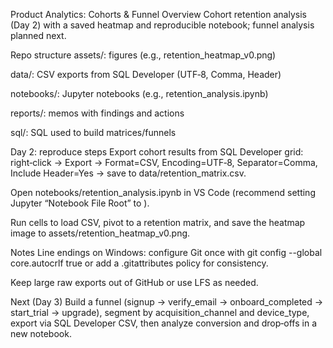 ﻿
Product Analytics: Cohorts & Funnel
Overview
Cohort retention analysis (Day 2) with a saved heatmap and reproducible notebook; funnel analysis planned next.

Repo structure
assets/: figures (e.g., retention_heatmap_v0.png)

data/: CSV exports from SQL Developer (UTF‑8, Comma, Header)

notebooks/: Jupyter notebooks (e.g., retention_analysis.ipynb)

reports/: memos with findings and actions

sql/: SQL used to build matrices/funnels

Day 2: reproduce steps
Export cohort results from SQL Developer grid: right‑click → Export → Format=CSV, Encoding=UTF‑8, Separator=Comma, Include Header=Yes → save to data/retention_matrix.csv.

Open notebooks/retention_analysis.ipynb in VS Code (recommend setting Jupyter “Notebook File Root” to ).

Run cells to load CSV, pivot to a retention matrix, and save the heatmap image to assets/retention_heatmap_v0.png.

Notes
Line endings on Windows: configure Git once with git config --global core.autocrlf true or add a .gitattributes policy for consistency.

Keep large raw exports out of GitHub or use LFS as needed.

Next (Day 3)
Build a funnel (signup → verify_email → onboard_completed → start_trial → upgrade), segment by acquisition_channel and device_type, export via SQL Developer CSV, then analyze conversion and drop‑offs in a new notebook.
